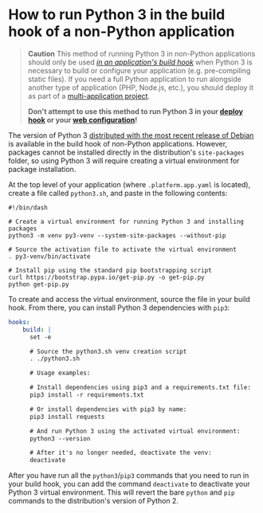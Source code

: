 # How to run Python 3 in the build hook of a non-Python application

> **Caution**
> This method of running Python 3 in non-Python applications should only be used *[in an application's build hook](/configuration/app/build.md#build-hook)* when Python 3 is necessary to build or configure your application (e.g. pre-compiling static files). If you need a full Python application to run alongside another type of application (PHP, Node.js, etc.), you should deploy it as part of a [multi-application project](/configuration/app/multi-app.md).
>
> **Don't attempt to use this method to run Python 3 in your [deploy hook](/configuration/app/build.md#deploy-hook) or your [web configuration](configuration/app/web.md)!**

The version of Python 3 [distributed with the most recent release of Debian](https://wiki.debian.org/Python#Supported_Python_Versions) is available in the build hook of non-Python applications. However, packages cannot be installed directly in the distribution's `site-packages` folder, so using Python 3 will require creating a virtual environment for package installation.

At the top level of your application (where `.platform.app.yaml` is located), create a file called `python3.sh`, and paste in the following contents:

```shell
#!/bin/dash

# Create a virtual environment for running Python 3 and installing packages
python3 -m venv py3-venv --system-site-packages --without-pip

# Source the activation file to activate the virtual environment
. py3-venv/bin/activate

# Install pip using the standard pip bootstrapping script
curl https://bootstrap.pypa.io/get-pip.py -o get-pip.py
python get-pip.py
```

To create and access the virtual environment, source the file in your build hook. From there, you can install Python 3 dependencies with `pip3`:

```yaml
hooks:
    build: |
      set -e

      # Source the python3.sh venv creation script
      . ./python3.sh

      # Usage examples:

      # Install dependencies using pip3 and a requirements.txt file:
      pip3 install -r requirements.txt

      # Or install dependencies with pip3 by name:
      pip3 install requests

      # And run Python 3 using the activated virtual environment:
      python3 --version

      # After it's no longer needed, deactivate the venv:
      deactivate
```

After you have run all the `python3`/`pip3` commands that you need to run in your build hook, you can add the command `deactivate` to deactivate your Python 3 virtual environment. This will revert the bare `python` and `pip` commands to the distribution's version of Python 2.
